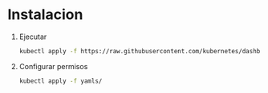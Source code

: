 # Instalacion

1. Ejecutar

    ```bash
    kubectl apply -f https://raw.githubusercontent.com/kubernetes/dashboard/v2.7.0/aio/deploy/recommended.yaml
    ```

2. Configurar permisos

    ```bash
    kubectl apply -f yamls/
    ```
